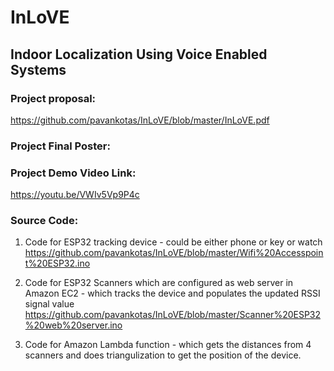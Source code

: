 # InLoVE
## Indoor Localization Using Voice Enabled Systems

### Project proposal:
https://github.com/pavankotas/InLoVE/blob/master/InLoVE.pdf

### Project Final Poster:

### Project Demo Video Link:
https://youtu.be/VWIv5Vp9P4c

### Source Code:

1) Code for ESP32 tracking device - could be either phone or key or watch
https://github.com/pavankotas/InLoVE/blob/master/Wifi%20Accesspoint%20ESP32.ino

2) Code for ESP32 Scanners which are configured as web server in Amazon EC2 - which tracks the device and populates the updated RSSI signal value
https://github.com/pavankotas/InLoVE/blob/master/Scanner%20ESP32%20web%20server.ino

3) Code for Amazon Lambda function - which gets the distances from 4 scanners and does triangulization to get the position of the device.
